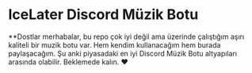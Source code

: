 # IceLater Discord Müzik Botu

**Dostlar merhabalar, bu repo çok iyi değil ama üzerinde çalıştığım aşırı kaliteli bir muzik botu var. Hem kendim kullanacağım hem burada paylaşacağım. Şu anki piyasadaki en iyi Discord Müzik Botu altyapıları arasında olabilir. Beklemede kalın. ♥️
